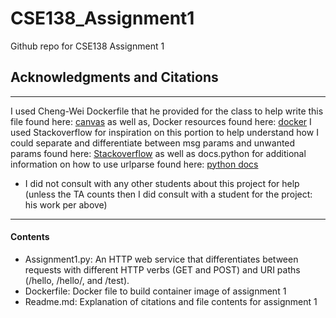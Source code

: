 # CSE138_Assignment1
Github repo for CSE138 Assignment 1

## Acknowledgments and Citations

--------------------------------

I used Cheng-Wei Dockerfile that he provided for the class to help write this file
found here: [canvas](https://canvas.ucsc.edu/courses/64879/files/7803437?module_item_id=1128322) as well as, 
Docker resources found here: [docker](https://www.docker.com/blog/how-to-dockerize-your-python-applications/)
I used Stackoverflow for inspiration on this portion to help understand how I could separate and differentiate between 
msg params and unwanted params found here: 
[Stackoverflow](https://stackoverflow.com/questions/12572362/how-to-get-a-string-after-a-specific-substring)
as well as docs.python for additional information on how to use urlparse found here: 
[python docs](https://docs.python.org/3/library/urllib.parse.html)

- I did not consult with any other students about this project for help (unless the TA counts then I did consult with a 
student for the project: his work per above)
 
-----------------------------------

#### Contents

- Assignment1.py: An HTTP web service that differentiates between requests with different HTTP verbs (GET
and POST) and URI paths (/hello, /hello/<name>, and /test).
- Dockerfile: Docker file to build container image of assignment 1
- Readme.md: Explanation of citations and file contents for assignment 1